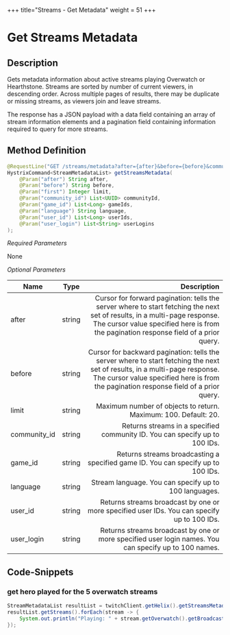 +++
title="Streams - Get Metadata"
weight = 51
+++

# Get Streams Metadata

## Description

Gets metadata information about active streams playing Overwatch or Hearthstone. Streams are sorted by number of current viewers, in descending order. Across multiple pages of results, there may be duplicate or missing streams, as viewers join and leave streams.

The response has a JSON payload with a data field containing an array of stream information elements and a pagination field containing information required to query for more streams.

## Method Definition

```java
@RequestLine("GET /streams/metadata?after={after}&before={before}&community_id={community_id}&first={first}&game_id={game_id}&language={language}&user_id={user_id}&user_login={user_login}")
HystrixCommand<StreamMetadataList> getStreamsMetadata(
	@Param("after") String after,
	@Param("before") String before,
	@Param("first") Integer limit,
	@Param("community_id") List<UUID> communityId,
	@Param("game_id") List<Long> gameIds,
	@Param("language") String language,
	@Param("user_id") List<Long> userIds,
	@Param("user_login") List<String> userLogins
);
```

*Required Parameters*

None

*Optional Parameters*

| Name          | Type      | Description  |
| ------------- |:---------:| -----------------:|
| after | string | Cursor for forward pagination: tells the server where to start fetching the next set of results, in a multi-page response. The cursor value specified here is from the pagination response field of a prior query. |
| before | string | Cursor for backward pagination: tells the server where to start fetching the next set of results, in a multi-page response. The cursor value specified here is from the pagination response field of a prior query. |
| limit | string | Maximum number of objects to return. Maximum: 100. Default: 20. |
| community_id | string | Returns streams in a specified community ID. You can specify up to 100 IDs. |
| game_id | string |  	Returns streams broadcasting a specified game ID. You can specify up to 100 IDs. |
| language | string | Stream language. You can specify up to 100 languages. |
| user_id | string | Returns streams broadcast by one or more specified user IDs. You can specify up to 100 IDs. |
| user_login | string | Returns streams broadcast by one or more specified user login names. You can specify up to 100 names. |


## Code-Snippets

### get hero played for the 5 overwatch streams

```java
StreamMetadataList resultList = twitchClient.getHelix().getStreamsMetadata("", "", 5, null, Arrays.asList("488552"), null, null, null).execute();
resultList.getStreams().forEach(stream -> {
    System.out.println("Playing: " + stream.getOverwatch().getBroadcaster().getHero().getName());
});
```
